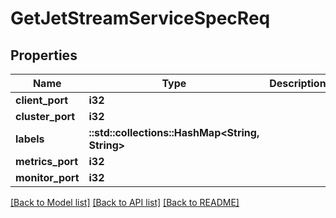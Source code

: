 # GetJetStreamServiceSpecReq

## Properties

Name | Type | Description | Notes
------------ | ------------- | ------------- | -------------
**client_port** | **i32** |  | 
**cluster_port** | **i32** |  | 
**labels** | **::std::collections::HashMap<String, String>** |  | 
**metrics_port** | **i32** |  | 
**monitor_port** | **i32** |  | 

[[Back to Model list]](../README.md#documentation-for-models) [[Back to API list]](../README.md#documentation-for-api-endpoints) [[Back to README]](../README.md)


